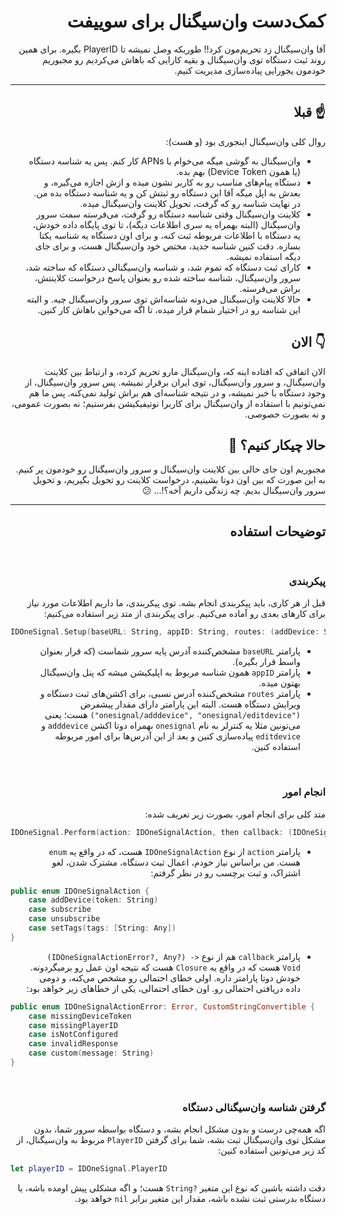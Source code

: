 <h1 dir='rtl'>
کمک‌دست وان‌سیگنال برای سوییفت
</h1>
<p dir='rtl'>
آقا وان‌سیگنال زد تحریم‌مون کرد!! طوریکه وصل نمیشه تا PlayerID بگیره. برای همین روند ثبت دستگاه توی وان‌سیگنال و بقیه کارایی که باهاش می‌کردیم رو مجبوریم خودمون یجورایی پیاده‌سازی مدیریت کنیم. 
</p>

<hr>

<h2 dir='rtl'>
☝️ قبلا
</h2>
<p dir='rtl'>
روال کلی وان‌سیگنال اینجوری بود (و هست):
<ul dir='rtl'>
  <li>وان‌سیگنال به گوشی میگه می‌خوام با APNs کار کنم. پس یه شناسه دستگاه (یا همون Device Token) بهم بده.</li>
  <li>دستگاه پیام‌های مناسب رو به کاربر نشون میده و ازش اجازه می‌گیره، و بعدش به اپل میگه آقا این دستگاه رو ثبتش کن و یه شناسه دستگاه بده من. در نهایت شناسه رو که گرفت، تحویل کلاینت وان‌سیگنال میده.</li>
  <li>کلاینت وان‌سیگنال وقتی شناسه دستگاه رو گرفت، می‌فرسته سمت سرور وان‌سیگنال (البته بهمراه یه سری اطلاعات دیگه)، تا توی پایگاه داده خودش، یه دستگاه با اطلاعات مربوطه ثبت کنه، و برای اون دستگاه یه شناسه یکتا بسازه. دقت کنین شناسه جدید، مختص خود وان‌سیگنال هست، و برای جای دیگه استفاده نمیشه.</li>
  <li>کارای ثبت دستگاه که تموم شد، و شناسه وان‌سیگنالی دستگاه که ساخته شد، سرور وان‌سیگنال، شناسه ساخته شده رو بعنوان پاسخ درخواست کلاینتش، براش می‌فرسته.</li>
  <li>حالا کلاینت وان‌سیگنال می‌دونه شناسه‌اش توی سرور وان‌سیگنال چیه. و البته این شناسه رو در اختیار شمام قرار میده، تا اگه می‌خواین باهاش کار کنین.</li>
</ul>
</p>


<h2 dir='rtl'>
👇 الان
</h2>
<p dir='rtl'>
الان اتفاقی که افتاده اینه که، وان‌سیگنال مارو تحریم کرده، و ارتباط بین کلاینت وان‌سیگنال، و سرور وان‌سیگنال، توی ایران برقرار نمیشه. پس سرور وان‌سیگنال، از وجود دستگاه با خبر نمیشه، و در نتیجه شناسه‌ای هم براش تولید نمی‌کنه. پس ما هم نمی‌تونیم با استفاده از وان‌سیگنال برای کاربرا نوتیفیکیشن بفرستیم؛ نه بصورت عمومی، و نه بصورت خصوصی.
</p>

<h2 dir='rtl'>
حالا چیکار کنیم؟ 🤔
</h2>
<p dir='rtl'>
مجبوریم اون جای خالی بین کلاینت وان‌سیگنال و سرور وان‌سیگنال رو خودمون پر کنیم. به این صورت که بین اون دوتا بشینیم، درخواست کلاینت رو تحویل بگیریم، و تحویل سرور وان‌سیگنال بدیم. 
چه زندگی داریم آخه؟!... 😕
</p>

<hr>

<h2 dir='rtl'>
توضیحات استفاده
</h2>

<br>
<h3 dir='rtl'>پیکربندی</h3>
<p dir='rtl'>
قبل از هر کاری، باید پیکربندی انجام بشه. توی پیکربندی، ما داریم اطلاعات مورد نیاز برای کارهای بعدی رو آماده می‌کنیم. برای پیکربندی از متد زیر استفاده می‌کنیم:
</p>

```swift
IDOneSignal.Setup(baseURL: String, appID: String, routes: (addDevice: String, editDevice: String))
```

<ul dir='rtl'>
  <li>پارامتر <code>baseURL</code> مشخص‌کننده آدرس پایه سرور شماست (که قرار بعنوان واسط قرار بگیره).</li>
  <li>پارامتر <code>appID</code> همون شناسه مربوط به اپلیکیشن میشه که پنل وان‌سیگنال بهتون میده.</li>
  <li>پارامتر <code>routes</code> مشخص‌کننده آدرس نسبی، برای اکشن‌های ثبت دستگاه و ویرایش دستگاه هست. البته این پارامتر دارای مقدار پیشفرض <code>("onesignal/adddevice", "onesignal/editdevice")</code> هست؛ یعنی می‌تونین مثلا یه کنترلر به نام <code>onesignal</code> بهمراه دوتا اکشن <code>adddevice</code> و <code>editdevice</code> پیاده‌سازی کنین و بعد از این آدرس‌ها برای امور مربوطه استفاده کنین.</li>
</ul>

<br>
<h3 dir='rtl'>انجام امور</h3>
<p dir='rtl'>
متد کلی برای انجام امور، بصورت زیر تعریف شده:
</p>

```swift
IDOneSignal.Perform(action: IDOneSignalAction, then callback: (IDOneSignalActionError?, Any?) -> Void)
```

<ul dir='rtl'>
  <li>پارامتر <code>action</code> از نوع <code>IDOneSignalAction</code> هست، که در واقع یه <code>enum</code> هست. من براساس نیاز خودم، اعمال ثبت دستگاه، مشترک شدن، لغو اشتراک، و ثبت برچسب رو در  نظر گرفتم:
  </li>
</ul>

```swift
public enum IDOneSignalAction {
    case addDevice(token: String)
    case subscribe
    case unsubscribe
    case setTags(tags: [String: Any])
}
```
<ul dir='rtl'>
  <li>پارامتر <code>callback</code> هم از نوع <code dir='ltr'>(IDOneSignalActionError?, Any?) -> Void</code> هست که در واقع یه <code>Closure</code> هست که نتیجه اون عمل رو برمیگردونه. خودش دوتا پارامتر داره. اولی خطای احتمالی رو مشخص می‌کنه، و دومی داده دریافتی احتمالی رو. اون خطای احتمالی، یکی از خطاهای زیر خواهد بود:
  </li>
</ul>

```swift
public enum IDOneSignalActionError: Error, CustomStringConvertible {
    case missingDeviceToken
    case missingPlayerID
    case isNotConfigured
    case invalidResponse
    case custom(message: String)
}
```

<br>
<h3 dir='rtl'>
گرفتن شناسه وان‌سیگنالی دستگاه
</h3>
<p dir='rtl'>
اگه همه‌چی درست و بدون مشکل انجام بشه، و دستگاه بواسطه سرور شما، بدون مشکل توی وان‌سیگنال ثبت بشه، شما برای گرفتن <code>PlayerID</code> مربوط به وان‌سیگنال، از کد زیر می‌تونین استفاده کنین:
</p>

```swift
let playerID = IDOneSignal.PlayerID
```

<p dir='rtl'>دقت داشته باشین که نوع این متغیر <code dir='ltr'>String?</code> هست؛ و اگه مشکلی پیش اومده باشه، یا دستگاه بدرستی ثبت نشده باشه، مقدار این متغیر برابر <code>nil</code> خواهد بود.
</p>

<p dir='rtl'></p>